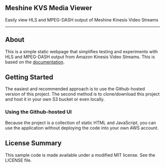 ##  Meshine KVS Media Viewer

Easily view HLS and MPEG-DASH output of Meshine Kinesis Video Streams
* * *
## About
This is a simple static webpage that simplifies testing and experiments with HLS and MPEG-DASH output from Amazon Kinesis Video Streams. This is based on the <a href="https://docs.aws.amazon.com/kinesisvideostreams/latest/dg/how-hls.html">documentation</a>.

## Getting Started
The easiest and recommended approach is to use the Github-hosted version of this project. The second method is to clone/download this project and host it in your own S3 bucket or even locally.

### Using the Github-hosted UI
Because the project is a collection of static HTML and JavaScript, you can use the application without deploying the code into your own AWS account.

<!--  To get started, go to the hosted [Kinesis Video Streams Media Viewer](https://aws-samples.github.io/amazon-kinesis-video-streams-media-viewer/).

<br />
<a href="https://aws-samples.github.io/amazon-kinesis-video-streams-media-viewer/"><img border="0" ></a> <!-- src="sample_app.png" --> 

## License Summary

This sample code is made available under a modified MIT license. See the LICENSE file.
